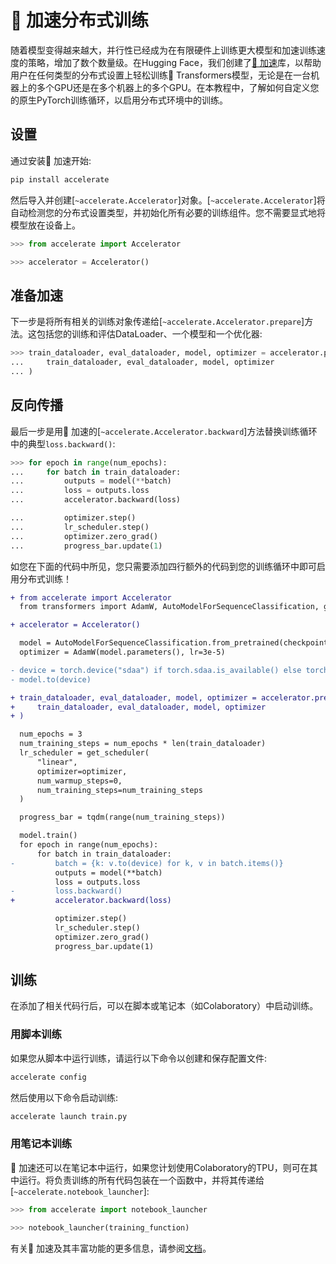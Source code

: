 <!--版权2023年HuggingFace团队保留所有权利。

根据Apache许可证第2.0版（“许可证”）许可；除非符合许可证，否则您不得使用此文件。您可以在以下网址获取许可证的副本：

http://www.apache.org/licenses/LICENSE-2.0

除非适用法律要求或书面同意，否则按“按原样”分发的软件，无论是明示还是暗示的，都没有任何担保或条件。请参阅许可证以了解特定语言下的权限和限制。

⚠️ 请注意，本文件虽然使用Markdown编写，但包含了特定的语法，适用于我们的doc-builder（类似于MDX），可能无法在您的Markdown查看器中正常渲染。

-->

# 🤗 加速分布式训练

随着模型变得越来越大，并行性已经成为在有限硬件上训练更大模型和加速训练速度的策略，增加了数个数量级。在Hugging Face，我们创建了[🤗 加速](https://huggingface.co/docs/accelerate)库，以帮助用户在任何类型的分布式设置上轻松训练🤗 Transformers模型，无论是在一台机器上的多个GPU还是在多个机器上的多个GPU。在本教程中，了解如何自定义您的原生PyTorch训练循环，以启用分布式环境中的训练。

## 设置

通过安装🤗 加速开始:

```bash
pip install accelerate
```

然后导入并创建[`~accelerate.Accelerator`]对象。[`~accelerate.Accelerator`]将自动检测您的分布式设置类型，并初始化所有必要的训练组件。您不需要显式地将模型放在设备上。

```py
>>> from accelerate import Accelerator

>>> accelerator = Accelerator()
```

## 准备加速

下一步是将所有相关的训练对象传递给[`~accelerate.Accelerator.prepare`]方法。这包括您的训练和评估DataLoader、一个模型和一个优化器:

```py
>>> train_dataloader, eval_dataloader, model, optimizer = accelerator.prepare(
...     train_dataloader, eval_dataloader, model, optimizer
... )
```

## 反向传播

最后一步是用🤗 加速的[`~accelerate.Accelerator.backward`]方法替换训练循环中的典型`loss.backward()`:

```py
>>> for epoch in range(num_epochs):
...     for batch in train_dataloader:
...         outputs = model(**batch)
...         loss = outputs.loss
...         accelerator.backward(loss)

...         optimizer.step()
...         lr_scheduler.step()
...         optimizer.zero_grad()
...         progress_bar.update(1)
```

如您在下面的代码中所见，您只需要添加四行额外的代码到您的训练循环中即可启用分布式训练！

```diff
+ from accelerate import Accelerator
  from transformers import AdamW, AutoModelForSequenceClassification, get_scheduler

+ accelerator = Accelerator()

  model = AutoModelForSequenceClassification.from_pretrained(checkpoint, num_labels=2)
  optimizer = AdamW(model.parameters(), lr=3e-5)

- device = torch.device("sdaa") if torch.sdaa.is_available() else torch.device("cpu")
- model.to(device)

+ train_dataloader, eval_dataloader, model, optimizer = accelerator.prepare(
+     train_dataloader, eval_dataloader, model, optimizer
+ )

  num_epochs = 3
  num_training_steps = num_epochs * len(train_dataloader)
  lr_scheduler = get_scheduler(
      "linear",
      optimizer=optimizer,
      num_warmup_steps=0,
      num_training_steps=num_training_steps
  )

  progress_bar = tqdm(range(num_training_steps))

  model.train()
  for epoch in range(num_epochs):
      for batch in train_dataloader:
-         batch = {k: v.to(device) for k, v in batch.items()}
          outputs = model(**batch)
          loss = outputs.loss
-         loss.backward()
+         accelerator.backward(loss)

          optimizer.step()
          lr_scheduler.step()
          optimizer.zero_grad()
          progress_bar.update(1)
```

## 训练

在添加了相关代码行后，可以在脚本或笔记本（如Colaboratory）中启动训练。

### 用脚本训练

如果您从脚本中运行训练，请运行以下命令以创建和保存配置文件:

```bash
accelerate config
```

然后使用以下命令启动训练:

```bash
accelerate launch train.py
```

### 用笔记本训练

🤗 加速还可以在笔记本中运行，如果您计划使用Colaboratory的TPU，则可在其中运行。将负责训练的所有代码包装在一个函数中，并将其传递给[`~accelerate.notebook_launcher`]:

```py
>>> from accelerate import notebook_launcher

>>> notebook_launcher(training_function)
```

有关🤗 加速及其丰富功能的更多信息，请参阅[文档](https://huggingface.co/docs/accelerate)。